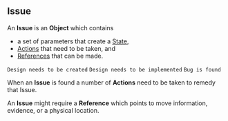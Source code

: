 ## Issue

An **Issue** is an **Object** which contains
- a set of parameters that create a [State](/docs/definitions//states.md),
- [Actions](/docs/definitions//actions.md) that need to be taken, and
- [References](/docs/definitions/references.md) that can be made.

``Design needs to be created``
``Design needs to be implemented``
``Bug is found``

When an **Issue** is found a number of **Actions** need to be taken to remedy that Issue.

An **Issue** might require a **Reference** which points to move information, evidence, or a physical location.
